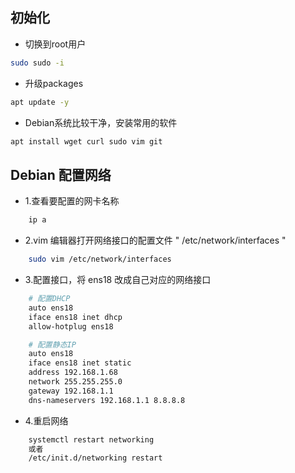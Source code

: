 ## 初始化

- 切换到root用户
```bash
sudo sudo -i
```

- 升级packages
```bash
apt update -y
```

- Debian系统比较干净，安装常用的软件
```bash
apt install wget curl sudo vim git
```

## Debian 配置网络

- 1.查看要配置的网卡名称
```bash
    ip a
```

- 2.vim 编辑器打开网络接口的配置文件 " /etc/network/interfaces "
```bash
    sudo vim /etc/network/interfaces
```

- 3.配置接口，将 ens18 改成自己对应的网络接口
```bash
    # 配置DHCP
    auto ens18
    iface ens18 inet dhcp
    allow-hotplug ens18
```
```bash
    # 配置静态IP
    auto ens18
    iface ens18 inet static
    address 192.168.1.68
    network 255.255.255.0
    gateway 192.168.1.1
    dns-nameservers 192.168.1.1 8.8.8.8
```

- 4.重启网络
```bash
    systemctl restart networking
    或者
    /etc/init.d/networking restart
```